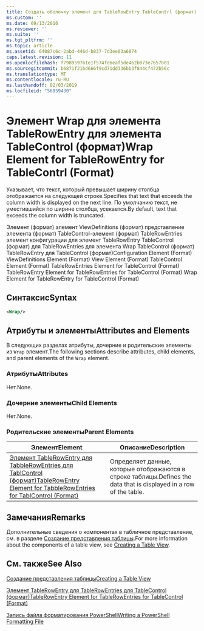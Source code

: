 ```yaml
---
title: Создать оболочку элемент для TableRowEntry TableContrl (формат) | Документация Майкрософт
ms.custom: ''
ms.date: 09/13/2016
ms.reviewer: ''
ms.suite: ''
ms.tgt_pltfrm: ''
ms.topic: article
ms.assetid: 64087c6c-2abd-446d-b837-7d3ee03a6874
caps.latest.revision: 11
ms.openlocfilehash: f7989597b1e1f574fe6eaf5de462b073e7657b01
ms.sourcegitcommit: b6871f21bd666f9cd71dd336bb3f844cf472b56c
ms.translationtype: MT
ms.contentlocale: ru-RU
ms.lasthandoff: 02/03/2019
ms.locfileid: "56859430"
---
```

# <a name="wrap-element-for-tablerowentry-for-tablecontrl--format"></a><span data-ttu-id="0c6c7-102">Элемент Wrap для элемента TableRowEntry для элемента TableControl (формат)</span><span class="sxs-lookup"><span data-stu-id="0c6c7-102">Wrap Element for TableRowEntry for TableContrl  (Format)</span></span>

<span data-ttu-id="0c6c7-103">Указывает, что текст, который превышает ширину столбца отображается на следующей строке.</span><span class="sxs-lookup"><span data-stu-id="0c6c7-103">Specifies that text that exceeds the column width is displayed on the next line.</span></span> <span data-ttu-id="0c6c7-104">По умолчанию текст, не уместившийся по ширине столбца, усекается.</span><span class="sxs-lookup"><span data-stu-id="0c6c7-104">By default, text that exceeds the column width is truncated.</span></span>

<span data-ttu-id="0c6c7-105">Элемент (формат) элемент ViewDefinitions (формат) представление элемента (формат) TableControl-элемент (формат) TableRowEntries элемент конфигурации для элемент TableRowEntry TableControl (формат) для TableRowEntries для элемента Wrap TableControl (формат) TableRowEntry для TableControl (формат)</span><span class="sxs-lookup"><span data-stu-id="0c6c7-105">Configuration Element (Format) ViewDefinitions Element (Format) View Element (Format) TableControl Element (Format) TableRowEntries Element for TableControl (Format) TableRowEntry Element for TableRowEntries for TableControl (Format) Wrap Element for TableRowEntry for TableControl (Format)</span></span>

## <a name="syntax"></a><span data-ttu-id="0c6c7-106">Синтаксис</span><span class="sxs-lookup"><span data-stu-id="0c6c7-106">Syntax</span></span>

```xml
<Wrap/>
```

## <a name="attributes-and-elements"></a><span data-ttu-id="0c6c7-107">Атрибуты и элементы</span><span class="sxs-lookup"><span data-stu-id="0c6c7-107">Attributes and Elements</span></span>

<span data-ttu-id="0c6c7-108">В следующих разделах атрибуты, дочерние и родительские элементы из `Wrap` элемент.</span><span class="sxs-lookup"><span data-stu-id="0c6c7-108">The following sections describe attributes, child elements, and parent elements of the `Wrap` element.</span></span>

### <a name="attributes"></a><span data-ttu-id="0c6c7-109">Атрибуты</span><span class="sxs-lookup"><span data-stu-id="0c6c7-109">Attributes</span></span>

<span data-ttu-id="0c6c7-110">Нет.</span><span class="sxs-lookup"><span data-stu-id="0c6c7-110">None.</span></span>

### <a name="child-elements"></a><span data-ttu-id="0c6c7-111">Дочерние элементы</span><span class="sxs-lookup"><span data-stu-id="0c6c7-111">Child Elements</span></span>

<span data-ttu-id="0c6c7-112">Нет.</span><span class="sxs-lookup"><span data-stu-id="0c6c7-112">None.</span></span>

### <a name="parent-elements"></a><span data-ttu-id="0c6c7-113">Родительские элементы</span><span class="sxs-lookup"><span data-stu-id="0c6c7-113">Parent Elements</span></span>

|<span data-ttu-id="0c6c7-114">Элемент</span><span class="sxs-lookup"><span data-stu-id="0c6c7-114">Element</span></span>|<span data-ttu-id="0c6c7-115">Описание</span><span class="sxs-lookup"><span data-stu-id="0c6c7-115">Description</span></span>|
|-------------|-----------------|
|[<span data-ttu-id="0c6c7-116">Элемент TableRowEntry для TabbleRowEntries для TablControl (формат)</span><span class="sxs-lookup"><span data-stu-id="0c6c7-116">TableRowEntry Element for TabbleRowEntries for TablControl (Format)</span></span>](./tablerowentry-element-for-tablerowentroes-for-tablecontrol-format.md)|<span data-ttu-id="0c6c7-117">Определяет данные, которые отображаются в строке таблицы.</span><span class="sxs-lookup"><span data-stu-id="0c6c7-117">Defines the data that is displayed in a row of the table.</span></span>|

## <a name="remarks"></a><span data-ttu-id="0c6c7-118">Замечания</span><span class="sxs-lookup"><span data-stu-id="0c6c7-118">Remarks</span></span>

<span data-ttu-id="0c6c7-119">Дополнительные сведения о компонентах в табличное представление, см. в разделе [Создание представления таблицы](./creating-a-table-view.md).</span><span class="sxs-lookup"><span data-stu-id="0c6c7-119">For more information about the components of a table view, see [Creating a Table View](./creating-a-table-view.md).</span></span>

## <a name="see-also"></a><span data-ttu-id="0c6c7-120">См. также</span><span class="sxs-lookup"><span data-stu-id="0c6c7-120">See Also</span></span>

[<span data-ttu-id="0c6c7-121">Создание представления таблицы</span><span class="sxs-lookup"><span data-stu-id="0c6c7-121">Creating a Table View</span></span>](./creating-a-table-view.md)

[<span data-ttu-id="0c6c7-122">Элемент TableRowEntry для TableRowEntries для TableControl (формат)</span><span class="sxs-lookup"><span data-stu-id="0c6c7-122">TableRowEntry Element for TableRowEntries for TableControl (Format)</span></span>](./tablerowentry-element-for-tablerowentroes-for-tablecontrol-format.md)

[<span data-ttu-id="0c6c7-123">Запись файла форматирования PowerShell</span><span class="sxs-lookup"><span data-stu-id="0c6c7-123">Writing a PowerShell Formatting File</span></span>](./writing-a-powershell-formatting-file.md)

